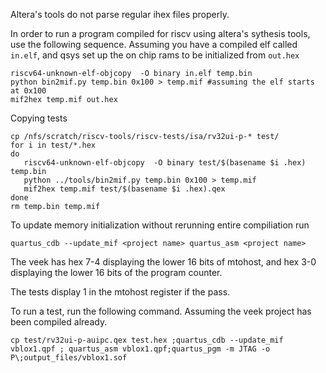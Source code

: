 
Altera's tools do not parse regular ihex files properly.

In order to run a program compiled for riscv using altera's sythesis tools,
use the following sequence. Assuming you have a compiled elf called `in.elf`,
and qsys set up the on chip rams to be initialized from `out.hex`

```
riscv64-unknown-elf-objcopy  -O binary in.elf temp.bin
python bin2mif.py temp.bin 0x100 > temp.mif #assuming the elf starts at 0x100
mif2hex temp.mif out.hex
```

Copying tests

```
cp /nfs/scratch/riscv-tools/riscv-tests/isa/rv32ui-p-* test/
for i in test/*.hex
do
   riscv64-unknown-elf-objcopy  -O binary test/$(basename $i .hex) temp.bin
   python ../tools/bin2mif.py temp.bin 0x100 > temp.mif
   mif2hex temp.mif test/$(basename $i .hex).qex
done
rm temp.bin temp.mif
```

To update memory initialization without rerunning entire compiliation run
```
quartus_cdb --update_mif <project name> quartus_asm <project name>
```


The veek has hex 7-4 displaying the lower 16 bits of mtohost, and
hex 3-0 displaying the lower 16 bits of the program counter.

The tests display 1 in the mtohost register if the pass.

To run a test, run the following command. Assuming the veek project has been compiled
already.


```
cp test/rv32ui-p-auipc.qex test.hex ;quartus_cdb --update_mif vblox1.qpf ; quartus_asm vblox1.qpf;quartus_pgm -m JTAG -o P\;output_files/vblox1.sof
```
